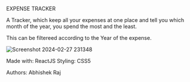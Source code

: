 EXPENSE TRACKER

A Tracker, which keep all your expenses at one place and tell you which month of the year, you spend the most and the least.

This can be filtereed according to the Year of the expense.


![Screenshot 2024-02-27 231348](https://github.com/abhishekraj09/Expense-tracker/assets/83976341/c0d37a6e-ef2f-4c65-927b-945c18126745)


Made with: ReactJS Styling: CSS5




Authors: Abhishek Raj
